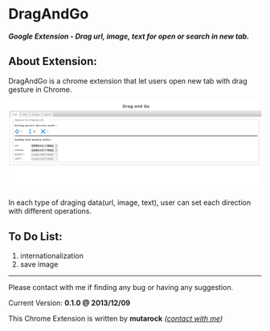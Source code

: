 DragAndGo
=========
***Google Extension - Drag url, image, text for open or search in new tab.*** 


About Extension:
--------
DragAndGo is a chrome extension that let users open new tab with drag gesture in Chrome.

![snapshot](/images/snapshot.jpg "snapshot")

In each type of draging data(url, image, text), user can set each direction with different operations. 


To Do List:
--------
1. internationalization
2. save image


-----
Please contact with me if finding any bug or having any suggestion.

Current Version: **0.1.0 @ 2013/12/09**

This Chrome Extension is written by **mutarock** *([contact with me](mailto:mutarock@gmail.com))*
